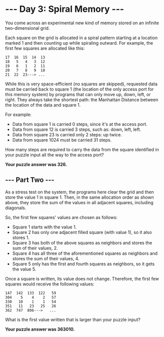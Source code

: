 # --- Day 3: Spiral Memory ---

You come across an experimental new kind of memory stored on an infinite two-dimensional grid.

Each square on the grid is allocated in a spiral pattern starting at a location marked 1 and then counting up while spiraling outward. For example, the first few squares are allocated like this:

    17  16  15  14  13
    18   5   4   3  12
    19   6   1   2  11
    20   7   8   9  10
    21  22  23---> ...

While this is very space-efficient (no squares are skipped), requested data must be carried back to square 1 (the location of the only access port for this memory system) by programs that can only move up, down, left, or right. They always take the shortest path: the Manhattan Distance between the location of the data and square 1.

For example:

  *  Data from square 1 is carried 0 steps, since it's at the access port.
  *  Data from square 12 is carried 3 steps, such as: down, left, left.
  *  Data from square 23 is carried only 2 steps: up twice.
  *  Data from square 1024 must be carried 31 steps.

How many steps are required to carry the data from the square identified in your puzzle input all the way to the access port?

**Your puzzle answer was 326.**

## --- Part Two ---

As a stress test on the system, the programs here clear the grid and then store the value 1 in square 1. Then, in the same allocation order as shown above, they store the sum of the values in all adjacent squares, including diagonals.

So, the first few squares' values are chosen as follows:

  *  Square 1 starts with the value 1.
  *  Square 2 has only one adjacent filled square (with value 1), so it also stores 1.
  *  Square 3 has both of the above squares as neighbors and stores the sum of their values, 2.
  *  Square 4 has all three of the aforementioned squares as neighbors and stores the sum of their values, 4.
  *  Square 5 only has the first and fourth squares as neighbors, so it gets the value 5.

Once a square is written, its value does not change. Therefore, the first few squares would receive the following values:

    147  142  133  122   59
    304    5    4    2   57
    330   10    1    1   54
    351   11   23   25   26
    362  747  806--->   ...

What is the first value written that is larger than your puzzle input?

**Your puzzle answer was 363010.**
